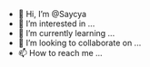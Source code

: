 - 👋 Hi, I’m @Saycya
- 👀 I’m interested in ...
- 🌱 I’m currently learning ...
- 💞️ I’m looking to collaborate on ...
- 📫 How to reach me ...

<!---
Saycya/Saycya is a ✨ special ✨ repository because its `README.md` (this file) appears on your GitHub profile.
You can click the Preview link to take a look at your changes.
--->
